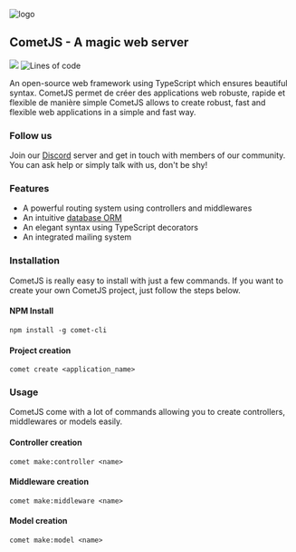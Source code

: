 ![logo]()

## CometJS - A magic web server

[![](https://dcbadge.vercel.app/api/server/rBp83wXW8n?style=flat&theme=plastic)](https://discord.gg/rBp83wXW8n)
![Lines of code](https://img.shields.io/tokei/lines/github/kozennnn/cometjs-template?color=yellow&logo=github)

An open-source web framework using TypeScript which ensures beautiful syntax.
CometJS permet de créer des applications web robuste, rapide et flexible de manière simple
CometJS allows to create robust, fast and flexible web applications in a simple and fast way.

### Follow us

Join our [Discord](https://discord.gg/rBp83wXW8n) server and get in touch with members of our community. You can ask help or simply talk with us, don't be shy!

### Features

- A powerful routing system using controllers and middlewares
- An intuitive [database ORM](https://github.com/typeorm/typeorm)
- An elegant syntax using TypeScript decorators
- An integrated mailing system

### Installation

CometJS is really easy to install with just a few commands.
If you want to create your own CometJS project, just follow the steps below.

#### NPM Install

```shell
npm install -g comet-cli
```

#### Project creation

```shell
comet create <application_name>
```

### Usage

CometJS come with a lot of commands allowing you to create controllers, middlewares or models easily.

#### Controller creation

```shell
comet make:controller <name>
```

#### Middleware creation

```shell
comet make:middleware <name>
```

#### Model creation

```shell
comet make:model <name>
```
